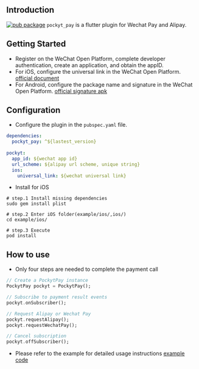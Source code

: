 ## Introduction

[![pub package](https://img.shields.io/badge/pub-v0.6.0-blue)](https://pub.dev/packages/pockyt_pay)
`pockyt_pay` is a flutter plugin for Wechat Pay and Alipay.

## Getting Started

- Register on the WeChat Open Platform, complete developer authentication, create an application, and obtain the appID.
- For iOS, configure the universal link in the WeChat Open Platform. [official document](https://developers.weixin.qq.com/doc/oplatform/Mobile_App/Access_Guide/iOS.html)
- For Android, configure the package name and signature in the WeChat Open Platform. [official signature apk](https://res.wx.qq.com/wxdoc/dist/assets/media/Gen_Signature_Android.e481f889.zip)

## Configuration

* Configure the plugin in the `pubspec.yaml` file.
```yaml
dependencies:
  pockyt_pay: ^${lastest_version}
  
pockyt:
  app_id: ${wechat app id}
  url_scheme: ${alipay url scheme, unique string}
  ios:
    universal_link: ${wechat universal link}
```

* Install for iOS
```shell
# step.1 Install missing dependencies
sudo gem install plist

# step.2 Enter iOS folder(example/ios/,ios/)
cd example/ios/

# step.3 Execute
pod install
```

## How to use

* Only four steps are needed to complete the payment call
```dart
// Create a PockytPay instance
PockytPay pockyt = PockytPay();

// Subscribe to payment result events
pockyt.onSubscriber();

// Request Alipay or Wechat Pay
pockyt.requestAlipay();
pockyt.requestWechatPay();

// Cancel subscription
pockyt.offSubscriber();
```

* Please refer to the example for detailed usage instructions
  [example code](https://github.com/yuansfer/flutter_sdk/blob/main/example/lib/main.dart)